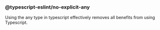 ### @typescript-eslint/no-explicit-any

Using the any type in typescript effectively removes all benefits from using Typescript.
